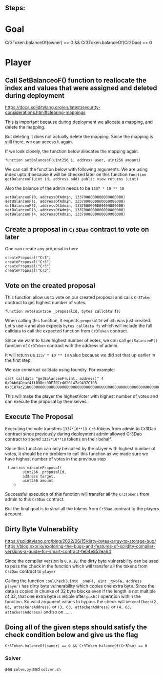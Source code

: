 ## Steps:

# Goal
Cr3Token.balanceOf(owner) == 0 && Cr3Token.balanceOf(Cr3Dao) == 0

# Player
## Call SetBalanceoF() function to reallocate the index and values that were assigned and deleted during deployment

https://docs.soliditylang.org/en/latest/security-considerations.html#clearing-mappings

This is important because during deployment we allocate a mapping, and delete the mapping. 

But deleting it does not actually delete the mapping.
Since the mapping is still there, we can access it again. 

If we look closely, the function below allocates the mapping again.

`function setBalanceoF(uint256 i, address user, uint256 amount)` 

We can call the function below with following arguments.
We are using index upto 4 because it will be checked later on this function `function getBalanceoF(uint id, address add) public view returns (uint)`

Also the balance of the admin needs to be `1337 * 10 ** 18`



```
setBalanceoF(0, addressOfAdmin, 1337000000000000000000) 
setBalanceoF(1, addressOfAdmin, 1337000000000000000000)
setBalanceoF(2, addressOfAdmin, 1337000000000000000000) 
setBalanceoF(3, addressOfAdmin, 1337000000000000000000) 
setBalanceoF(4, addressOfAdmin, 1337000000000000000000)
```

## Create a  proposal in `Cr3Dao` contract to vote on later

One can create any proposal in here

```
createProposal("Cr3")
createProposal("Cr3")
createProposal("Cr3")
createProposal("Cr3")
```

## Vote on the created proposal
This function allow us to vote on our created proposal and calls `Cr3Token` contract to get highest number of votes.

`function vote(uint256 _proposalId, bytes calldata fs)` 

When calling this function, it expects `proposalId` which was just created. Let's use `4` and 
 also expects `bytes calldata fs` which will include the full calldata to call the expected function from `Cr3Token` contract.

 Since we want to have highest number of votes, we can call `getBalanceoF()` function of `Cr3Token` contract with the address of admin.

 It will return us `1337 * 10 ** 18` value because we did set that up earlier in  the first step.

 We can construct calldata using foundry. For example:

 ```
 cast calldata "getBalanceoF(uint, address)" 4 0x9Ab04Deaf4ff03BecBDE707cd026147a9497C103
 0x3187ac2300000000000000000000000000000000000000000000000000000000000000040000000000000000000000009ab04deaf4ff03becbde707cd026147a9497c103
 ```
This will make the player the highestVoter with highest number of votes and can execute the proposal by themselves.


## Execute The Proposal

Executing the vote transfers `1337*10**18 Cr3` tokens from admin to Cr3Dao contract since previously during deployment admin allowed Cr3Dao contract to spend `1337*10**18` tokens on their behalf.

Since this function can only be called by the player with highest number of votes, it should be no problem to call this function as we made sure we have highest number of votes in the previous step

```
 function executeProposal(
        uint256 _proposalId,
        address target,
        uint256 amount
    )
```

Successful execution of this function will transfer all the `Cr3Tokens` from admin to this `Cr3Dao` contract.

But the final goal is to steal all the tokens from `Cr3Dao` contract to the players account.


## Dirty Byte Vulnerability
https://soliditylang.org/blog/2022/06/15/dirty-bytes-array-to-storage-bug/
https://blog.oxor.io/exploring-the-bugs-and-features-of-solidity-compiler-versions-a-guide-for-smart-contract-fe04e852ea64

Since the compiler version is `0.8.10`, the dirty byte vulnerability can be used to pass the check in the function which will transfer all the tokens from `Cr3Dao` contract to `player` 

Calling the function `coolCheck(uint8 _oneFa, uint _twoFa, address player)` has dirty byte vulnerability which copies one extra byte. Since the data is copied in chunks of 32 byte blocks even if the length is not multiple of 32, that one extra byte is visible after `push()` operation within the function.
So valid argument values to bypass the check will be `coolCheck(2, 63, attackersAddress)` or `(3, 63, attackerAddress)` or `(4, 63, attackersAddress)` and so on ......

## Doing all of the given steps should satisfy the check condition below and give us the flag

`Cr3Token.balanceOf(owner) == 0 && Cr3Token.balanceOf(Cr3Dao) == 0`

### Solver

see `solve.py` and `solver.sh`
